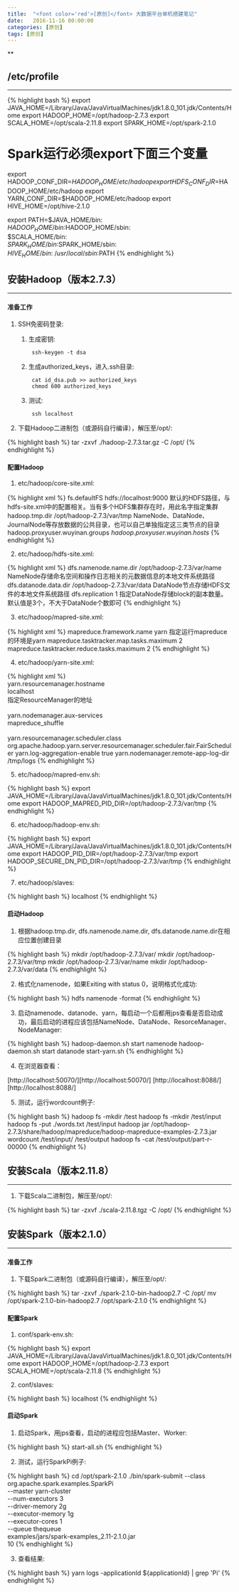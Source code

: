 ```yaml
---
title:  "<font color='red'>[原创]</font> 大数据平台单机搭建笔记"
date:   2016-11-16 00:00:00
categories: [原创]
tags: [原创]
---
```


**

## /etc/profile
---

{% highlight bash %}
export JAVA_HOME=/Library/Java/JavaVirtualMachines/jdk1.8.0_101.jdk/Contents/Home
export HADOOP_HOME=/opt/hadoop-2.7.3
export SCALA_HOME=/opt/scala-2.11.8
export SPARK_HOME=/opt/spark-2.1.0
# Spark运行必须export下面三个变量
export HADOOP_CONF_DIR=$HADOOP_HOME/etc/hadoop
export HDFS_CONF_DIR=$HADOOP_HOME/etc/hadoop
export YARN_CONF_DIR=$HADOOP_HOME/etc/hadoop
export HIVE_HOME=/opt/hive-2.1.0

export PATH=$JAVA_HOME/bin: \
$HADOOP_HOME/bin:$HADOOP_HOME/sbin: \
$SCALA_HOME/bin: \
$SPARK_HOME/bin:$SPARK_HOME/sbin: \
$HIVE_HOME/bin: \
/usr/local/sbin:$PATH
{% endhighlight %}

## 安装Hadoop（版本2.7.3）
---

#### 准备工作 
1. SSH免密码登录:

	1. 生成密钥: 

			ssh-keygen -t dsa

	2. 生成authorized_keys，进入.ssh目录:

			cat id_dsa.pub >> authorized_keys
			chmod 600 authorized_keys

	3. 测试:
	
			ssh localhost

2. 下载Hadoop二进制包（或源码自行编译），解压至/opt/:

{% highlight bash %}
tar -zxvf ./hadoop-2.7.3.tar.gz -C /opt/
{% endhighlight %}

#### 配置Hadoop
1. etc/hadoop/core-site.xml:

{% highlight xml %}
<configuration>
  <property>
    <name>fs.defaultFS</name>
    <value>hdfs://localhost:9000</value>
    <description>默认的HDFS路径，与hdfs-site.xml中的配置相关。当有多个HDFS集群存在时，用此名字指定集群</description>
	</property>
  <property>
    <name>hadoop.tmp.dir</name>
    <value>/opt/hadoop-2.7.3/var/tmp</value> 
    <description>NameNode、DataNode、JournalNode等存放数据的公共目录，也可以自己单独指定这三类节点的目录</description>
	</property>
  <property>
    <name>hadoop.proxyuser.wuyinan.groups</name>
    <value>*</value>
    <description></description>
	</property>
  <property>
    <name>hadoop.proxyuser.wuyinan.hosts</name>
    <value>*</value>
    <description></description>
	</property>
</configuration>
{% endhighlight %}

2. etc/hadoop/hdfs-site.xml:

{% highlight xml %}
<configuration>
  <property>
    <name>dfs.namenode.name.dir</name>
    <value>/opt/hadoop-2.7.3/var/name</value>
    <description>NameNode存储命名空间和操作日志相关的元数据信息的本地文件系统路径</description>
	</property>
  <property>
    <name>dfs.datanode.data.dir</name>
    <value>/opt/hadoop-2.7.3/var/data</value>
    <description>DataNode节点存储HDFS文件的本地文件系统路径</description> 
	</property>
  <property>
    <name>dfs.replication</name>
    <value>1</value>
    <description>指定DataNode存储block的副本数量。默认值是3个，不大于DataNode个数即可</description>
	</property>
</configuration>
{% endhighlight %}

3. etc/hadoop/mapred-site.xml:

{% highlight xml %}
<configuration>
  <property>
    <name>mapreduce.framework.name</name>
    <value>yarn</value> 
    <description>指定运行mapreduce的环境是yarn</description>
	</property>
  <property>
    <name>mapreduce.tasktracker.map.tasks.maximum</name>
    <value>2</value>
    <description></description>
	</property>
  <property>
    <name>mapreduce.tasktracker.reduce.tasks.maximum</name>
    <value>2</value>
    <description></description>
	</property>
</configuration>
{% endhighlight %}

4. etc/hadoop/yarn-site.xml:

{% highlight xml %}
<configuration>
  <property>      
    <name>yarn.resourcemanager.hostname</name>      
    <value>localhost</value>  
    <description>指定ResourceManager的地址</description>
	</property>  
  <property>  
    <name>yarn.nodemanager.aux-services</name>  
    <value>mapreduce_shuffle</value>  
    <description></description>
	</property>
  <property>  
    <name>yarn.resourcemanager.scheduler.class</name>
    <value>org.apache.hadoop.yarn.server.resourcemanager.scheduler.fair.FairScheduler</value>
    <description></description>
	</property>
  <property>
    <name>yarn.log-aggregation-enable</name>
    <value>true</value>
    <description></description>
	</property>
  <property>
    <name>yarn.nodemanager.remote-app-log-dir</name>
    <value>/tmp/logs</value>
    <description></description>
	</property>
</configuration>
{% endhighlight %}

5. etc/hadoop/mapred-env.sh:

{% highlight bash %}
export JAVA_HOME=/Library/Java/JavaVirtualMachines/jdk1.8.0_101.jdk/Contents/Home
export HADOOP_MAPRED_PID_DIR=/opt/hadoop-2.7.3/var/tmp
{% endhighlight %}

6. etc/hadoop/hadoop-env.sh:

{% highlight bash %}
export JAVA_HOME=/Library/Java/JavaVirtualMachines/jdk1.8.0_101.jdk/Contents/Home
export HADOOP_PID_DIR=/opt/hadoop-2.7.3/var/tmp
export HADOOP_SECURE_DN_PID_DIR=/opt/hadoop-2.7.3/var/tmp
{% endhighlight %}

7. etc/hadoop/slaves:

{% highlight bash %}
localhost
{% endhighlight %}

#### 启动Hadoop	
1. 根据hadoop.tmp.dir, dfs.namenode.name.dir, dfs.datanode.name.dir在相应位置创建目录

{% highlight bash %}
mkdir /opt/hadoop-2.7.3/var/
mkdir /opt/hadoop-2.7.3/var/tmp
mkdir /opt/hadoop-2.7.3/var/name
mkdir /opt/hadoop-2.7.3/var/data
{% endhighlight %}

2. 格式化namenode，如果Exiting with status 0，说明格式化成功:

{% highlight bash %}
hdfs namenode -format
{% endhighlight %}		

3. 启动namenode、datanode、yarn，每启动一个后都用jps查看是否启动成功，最后启动的进程应该包括NameNode、DataNode、ResorceManager、NodeManager:

{% highlight bash %}
hadoop-daemon.sh start namenode
hadoop-daemon.sh start datanode
start-yarn.sh
{% endhighlight %}	

4. 在浏览器查看：

[http://localhost:50070/][http://localhost:50070/]
[http://localhost:8088/][http://localhost:8088/]

5. 测试，运行wordcount例子:

{% highlight bash %}
hadoop fs -mkdir /test
hadoop fs -mkdir /test/input
hadoop fs -put ./words.txt /test/input
hadoop jar /opt/hadoop-2.7.3/share/hadoop/mapreduce/hadoop-mapreduce-examples-2.7.3.jar wordcount /test/input/ /test/output
hadoop fs -cat /test/output/part-r-00000
{% endhighlight %}	

## 安装Scala（版本2.11.8）
---
1. 下载Scala二进制包，解压至/opt/:

{% highlight bash %}
tar -zxvf ./scala-2.11.8.tgz -C /opt/
{% endhighlight %}	

## 安装Spark（版本2.1.0）
---

#### 准备工作 
1. 下载Spark二进制包（或源码自行编译），解压至/opt/:

{% highlight bash %}
tar -zxvf ./spark-2.1.0-bin-hadoop2.7 -C /opt/
mv /opt/spark-2.1.0-bin-hadoop2.7 /opt/spark-2.1.0
{% endhighlight %}	

#### 配置Spark
1. conf/spark-env.sh:

{% highlight bash %}
export JAVA_HOME=/Library/Java/JavaVirtualMachines/jdk1.8.0_101.jdk/Contents/Home
export HADOOP_HOME=/opt/hadoop-2.7.3
export SCALA_HOME=/opt/scala-2.11.8	
{% endhighlight %}		

2. conf/slaves:

{% highlight bash %}
localhost
{% endhighlight %}	

#### 启动Spark	
1. 启动Spark，用jps查看，启动的进程应包括Master、Worker:

{% highlight bash %}
start-all.sh
{% endhighlight %}	

2. 测试，运行SparkPi例子:

{% highlight bash %}
cd /opt/spark-2.1.0
./bin/spark-submit --class org.apache.spark.examples.SparkPi \
--master yarn-cluster \
--num-executors 3 \
--driver-memory 2g \
--executor-memory 1g \
--executor-cores 1 \
--queue thequeue \
examples/jars/spark-examples_2.11-2.1.0.jar \
10
{% endhighlight %}	

3. 查看结果:

{% highlight bash %}
yarn logs -applicationId ${applicationId} | grep 'Pi'
{% endhighlight %}	


